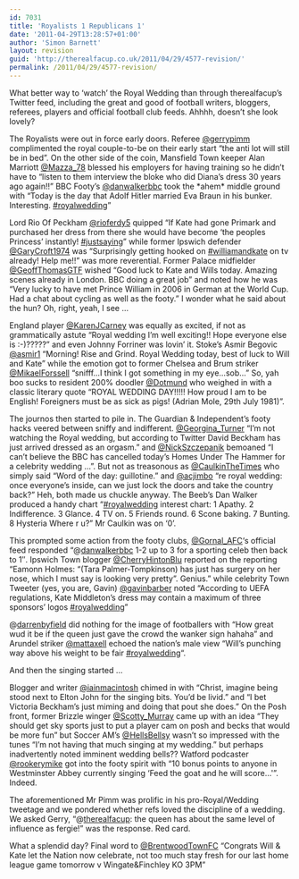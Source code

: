 ```yaml
---
id: 7031
title: 'Royalists 1 Republicans 1'
date: '2011-04-29T13:28:57+01:00'
author: 'Simon Barnett'
layout: revision
guid: 'http://therealfacup.co.uk/2011/04/29/4577-revision/'
permalink: /2011/04/29/4577-revision/
---
```


What better way to ‘watch’ the Royal Wedding than through therealfacup’s Twitter feed, including the great and good of football writers, bloggers, referees, players and official football club feeds. Ahhhh, doesn’t she look lovely?

The Royalists were out in force early doors. Referee [@gerrypimm](http://twitter.com/#!/gerrypimm) complimented the royal couple-to-be on their early start “the anti lot will still be in bed”. On the other side of the coin, Mansfield Town keeper Alan Marriott [@Mazza\_78](http://twitter.com/#!/Mazza_78) blessed his employers for having training so he didn’t have to “listen to them interview the bloke who did Diana’s dress 30 years ago again!!” BBC Footy’s [@danwalkerbbc](http://twitter.com/#!/danwalkerbbc) took the \*ahem\* middle ground with “Today is the day that Adolf Hitler married Eva Braun in his bunker. Interesting. [\#royalwedding](http://twitter.com/#%21/search?q=%23royalwedding "#royalwedding")”

Lord Rio Of Peckham [@rioferdy5](http://twitter.com/#!/rioferdy5) quipped “If Kate had gone Primark and purchased her dress from there she would have become ‘the peoples Princess’ instantly! [\#justsaying](http://twitter.com/#%21/search?q=%23justsaying "#justsaying")” while former Ipswich defender [@GaryCroft1974](http://twitter.com/#!/GaryCroft1974) was “Surprisingly getting hooked on [\#williamandkate](http://twitter.com/#%21/search?q=%23williamandkate "#williamandkate") on tv already! Help me!!” was more reverential. Former Palace midfielder [@GeoffThomasGTF](http://twitter.com/#!/GeoffThomasGTF) wished “Good luck to Kate and Wills today. Amazing scenes already in London. BBC doing a great job” and noted how he was “Very lucky to have met Prince William in 2006 in German at the World Cup. Had a chat about cycling as well as the footy.” I wonder what he said about the hun? Oh, right, yeah, I see …

England player [@KarenJCarney](http://twitter.com/#!/karenjcarney) was equally as excited, if not as grammatically astute “Royal wedding I’m well exciting!! Hope everyone else is :-)?????” and even Johnny Forriner was lovin’ it. Stoke’s Asmir Begovic [@asmir1](http://twitter.com/#!/asmir1) “Morning! Rise and Grind. Royal Wedding today, best of luck to Will and Kate” while the emotion got to former Chelsea and Brum striker [@MikaelForssell](http://twitter.com/#!/MikaelForssell) “snifff…I think I got something in my eye…sob…” So, yah boo sucks to resident 200% doodler [@Dotmund](http://twitter.com/#!/Dotmund) who weighed in with a classic literary quote “ROYAL WEDDING DAY!!!!! How proud I am to be English! Foreigners must be as sick as pigs! (Adrian Mole, 29th July 1981)”.

The journos then started to pile in. The Guardian &amp; Independent’s footy hacks veered between sniffy and indifferent. [@Georgina\_Turner](http://twitter.com/#!/Georgina_Turner) “I’m not watching the Royal wedding, but according to Twitter David Beckham has just arrived dressed as an orgasm.” and [@NickSzczepanik](http://twitter.com/#!/NickSzczepanik) bemoaned “I can’t believe the BBC has cancelled today’s Homes Under The Hammer for a celebrity wedding …”. But not as treasonous as [@CaulkinTheTimes](http://twitter.com/#!/CaulkinTheTimes) who simply said “Word of the day: guillotine.” and [@acjimbo](http://twitter.com/#!/acjimbo) “re royal wedding: once everyone’s inside, can we just lock the doors and take the country back?” Heh, both made us chuckle anyway. The Beeb’s Dan Walker produced a handy chart “[\#royalwedding](http://twitter.com/#%21/search?q=%23royalwedding "#royalwedding") interest chart: 1 Apathy. 2 Indifference. 3 Glance. 4 TV on. 5 Friends round. 6 Scone baking. 7 Bunting. 8 Hysteria Where r u?” Mr Caulkin was on ‘0’.

This prompted some action from the footy clubs, [@Gornal\_AFC](http://twitter.com/#!/Gornal_AFC)‘s official feed responded “@[danwalkerbbc](http://twitter.com/danwalkerbbc) 1-2 up to 3 for a sporting celeb then back to 1″. Ipswich Town blogger [@CherryHintonBlu](http://twitter.com/#!/CherryHintonBlu) reported on the reporting “Eamonn Holmes: “(Tara Palmer-Tompkinson) has just has surgery on her nose, which I must say is looking very pretty”. Genius.” while celebrity Town Tweeter (yes, you are, Gavin) [@gavinbarber](http://twitter.com/#!/gavinbarber) noted “According to UEFA regulations, Kate Middleton’s dress may contain a maximum of three sponsors’ logos [\#royalwedding](http://twitter.com/#%21/search?q=%23royalwedding "#royalwedding")”

@[darrenbyfield](http://twitter.com/#!/darrenbyfield) did nothing for the image of footballers with “How great wud it be if the queen just gave the crowd the wanker sign hahaha” and Arundel striker [@mattaxell](http://twitter.com/#!/mattaxell) echoed the nation’s male view “Will’s punching way above his weight to be fair [\#royalwedding](http://twitter.com/#%21/search?q=%23royalwedding "#royalwedding")“.

And then the singing started …

Blogger and writer [@iainmacintosh](http://twitter.com/#!/iainmacintosh) chimed in with “Christ, imagine being stood next to Elton John for the singing bits. You’d be livid.” and “I bet Victoria Beckham’s just miming and doing that pout she does.” On the Posh front, former Brizzle winger [@Scotty\_Murray](http://twitter.com/#!/Scotty_Murray) came up with an idea “They should get sky sports just to put a player cam on posh and becks that would be more fun” but Soccer AM’s [@HellsBellsy](http://twitter.com/#!/HellsBellsy) wasn’t so impressed with the tunes “I’m not having that much singing at my wedding.” but perhaps inadvertently noted imminent wedding bells?? Watford podcaster [@rookerymike](http://twitter.com/#!/rookerymike) got into the footy spirit with “10 bonus points to anyone in Westminster Abbey currently singing ‘Feed the goat and he will score…'”. Indeed.

The aforementioned Mr Pimm was prolific in his pro-Royal/Wedding tweetage and we pondered whether refs loved the discipline of a wedding. We asked Gerry, “@[therealfacup](http://twitter.com/therealfacup): the queen has about the same level of influence as fergie!” was the response. Red card.

What a splendid day? Final word to [@BrentwoodTownFC](http://twitter.com/#!/BrentwoodTownFC) “Congrats Will &amp; Kate let the Nation now celebrate, not too much stay fresh for our last home league game tomorrow v Wingate&amp;Finchley KO 3PM”